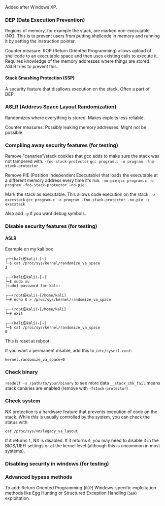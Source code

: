 
Added after Windows XP.

### DEP (Data Execution Prevention)

Regions of memory, for example the stack, are marked non-executable (NX). This is to prevent users from putting shellcode in memory and running it by setting the instruction pointer.

Counter measure: ROP (Return Oriented Programming) allows upload of shellcode to an executable space and then uses existing calls to execute it. Requires knowledge of the memory addresses where things are stored. ASLR tries to prevent this.

#### Stack Smashing Protection (SSP)
A security feature that disallows execution on the stack. Often a part of DEP.


### ASLR (Address Space Layout Randomization)

Randomizes where everything is stored. Makes exploits less reliable.

Counter measures: Possibly leaking memory addresses. Might not be possible.


### Compiling away security features (for testing)

Remove "canaries"/stack cookies that gcc adds to make sure the stack was not tampered with.
`-fno-stack-protector`
`gcc program.c -o program -fno-stack-protector`

Remove PIE (Position Independent Executable) that loads the executable at a different memory address every time it's run.
`-no-pie`
`gcc program.c -o program -fno-stack-protector -no-pie`

 Mark the stack as executable. This allows code execution on the stack.
 `-z execstack`
`gcc program.c -o program -fno-stack-protector -no-pie -z execstack`

Also add `-g` if you want debug symbols.


### Disable security features (for testing)

#### ASLR

Example on my kali box
```
┌──(kali㉿kali)-[~]
└─$ cat /proc/sys/kernel/randomize_va_space 
2

┌──(kali㉿kali)-[~]
└─$ sudo su                                          
[sudo] password for kali: 

┌──(root㉿kali)-[/home/kali]
└─# echo 0 > /proc/sys/kernel/randomize_va_space

┌──(root㉿kali)-[/home/kali]
└─# exit                                        

┌──(kali㉿kali)-[~]
└─$ cat /proc/sys/kernel/randomize_va_space     
0
```
This is reset at reboot.

If you want a permanent disable, add this to `/etc/sysctl.conf`:
```
kernel.randomize_va_space=0
```


### Check binary

`readelf -s /path/to/your/binary` to see more data
`__stack_chk_fail` means stack canaries are enabled (remove with `-fstack-protector`)

### Check system

NX protection is a hardware feature that prevents execution of code on the stack. While this is usually controlled by the system, you can check the status with:

`cat /proc/sys/vm/legacy_va_layout`

If it returns `1`, NX is disabled. If it returns `0`, you may need to disable it in the BIOS/UEFI settings or at the kernel level (although this is uncommon in most systems).


### Disabling security in windows (for testing)




### Advanced bypass methods

To add:
Return Oriented Programming (`ROP`)
Windows-specific exploitation methods like Egg Hunting or Structured Exception Handling (`SEH`) exploitation.
